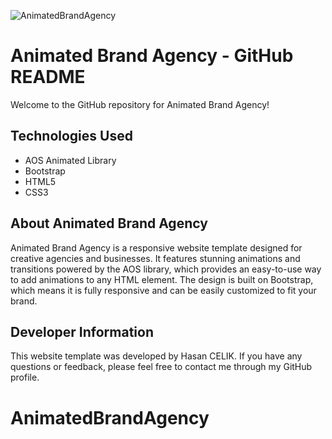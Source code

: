 
![AnimatedBrandAgency](https://user-images.githubusercontent.com/123208180/224838069-420a7690-e9fd-4055-9a34-a4a01d9ca100.gif)

<!DOCTYPE html>
<html>
  <head>
   
  </head>
  <body>
    <h1>Animated Brand Agency - GitHub README</h1>
    <p>Welcome to the GitHub repository for Animated Brand Agency!</p>
    <h2>Technologies Used</h2>
    <ul>
      <li>AOS Animated Library</li>
      <li>Bootstrap</li>
      <li>HTML5</li>
      <li>CSS3</li>
    </ul>
    <h2>About Animated Brand Agency</h2>
    <p>Animated Brand Agency is a responsive website template designed for creative agencies and businesses. It features stunning animations and transitions powered by the AOS library, which provides an easy-to-use way to add animations to any HTML element. The design is built on Bootstrap, which means it is fully responsive and can be easily customized to fit your brand.</p>
    <h2>Developer Information</h2>
    <p>This website template was developed by Hasan CELIK. If you have any questions or feedback, please feel free to contact me through my GitHub profile.</p>
  </body>
</html>


# AnimatedBrandAgency
